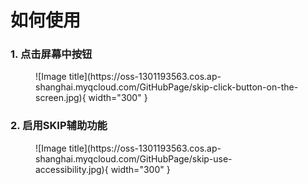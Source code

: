 # 如何使用

### 1. 点击屏幕中按钮

<figure markdown>
![Image title](https://oss-1301193563.cos.ap-shanghai.myqcloud.com/GitHubPage/skip-click-button-on-the-screen.jpg){ width="300" }
</figure>

### 2. 启用SKIP辅助功能

<figure markdown>
![Image title](https://oss-1301193563.cos.ap-shanghai.myqcloud.com/GitHubPage/skip-use-accessibility.jpg){ width="300" }
</figure>